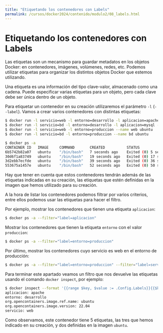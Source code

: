 ```yaml
---
title: "Etiquetando los contenedores con Labels"
permalink: /cursos/docker2024/contenido/modulo2/08_labels.html
---
```

# Etiquetando los contenedores con Labels

Las etiquetas son un mecanismo para guardar metadatos en los objetos Docker: en contenedores, imágenes, volúmenes, redes, etc. Podemos utilizar etiquetas para organizar los distintos objetos Docker que estemos utilizando.

Una etiqueta es una información del tipo clave-valor, almacenado como una cadena. Puede especificar varias etiquetas para un objeto, pero cada clave debe ser única dentro de un objeto. 

Para etiquetar un contenedor en su creación utilizaremos el parámetro `-l` (`--label`). Vamos a crear varios contenedores con distintas etiquetas:

```bash
$ docker run -l servicio=web -l entorno=desarrollo -l aplicacion=apache --name prueba_web ubuntu
$ docker run -l servicio=bd -l entorno=desarrollo -l aplicacion=mysql --name prueba_bd ubuntu
$ docker run -l servicio=web -l entorno=produccion --name web ubuntu
$ docker run -l servicio=bd -l entorno=produccion --name bd ubuntu

$ docker ps -a
CONTAINER ID   IMAGE     COMMAND       CREATED          STATUS                      PORTS     NAMES
6b5742b82a07   ubuntu    "/bin/bash"   7 seconds ago    Exited (0) 5 seconds ago              bd
30d6f1a83749   ubuntu    "/bin/bash"   19 seconds ago   Exited (0) 17 seconds ago             web
3d2ebb7ecfde   ubuntu    "/bin/bash"   39 seconds ago   Exited (0) 36 seconds ago             prueba_bd
553675a1457e   ubuntu    "/bin/bash"   52 seconds ago   Exited (0) 50 seconds ago             prueba_web
```

Hay que tener en cuenta que estos contenedores tendrán además de las etiquetas indicadas en su creación, las etiquetas que estén definidas en la imagen que hemos utilizado para su creación.

A la hora de listar los contenedores podemos filtrar por varios criterios, entre ellos podemos usar las etiquetas para hacer el filtro. 

Por ejemplo, mostrar los contenedores que tienen una etiqueta `aplicacion`:

```bash
$ docker ps -a --filter="label=aplicacion"
```

Mostrar los contenedores que tienen la etiqueta `entorno` con el valor `produccion`:

```bash
$ docker ps -a --filter="label=entorno=produccion"
```

Por último, mostrar los contenedores cuyo servicio es web en el entorno de producción:

```bash
$ docker ps -a --filter="label=entorno=produccion" --filter="label=servicio=web"
```

Para terminar este apartado veamos un filtro que nos devuelve las etiquetas usando el comando `docker inspect`, por ejemplo:

```bash
$ docker inspect --format '{{range $key, $value := .Config.Labels}}{{$key}}: {{$value}}{{"\n"}}{{end}}' prueba_web
aplicacion: apache
entorno: desarrollo
org.opencontainers.image.ref.name: ubuntu
org.opencontainers.image.version: 22.04
servicio: web
```

Como observamos, este contenedor tiene 5 etiquetas, las tres que hemos indicado en su creación, y dos definidas en la imagen `ubuntu`.